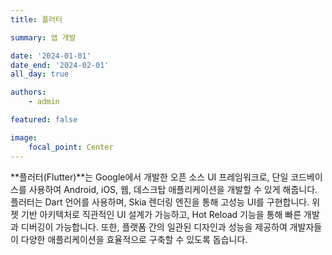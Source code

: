```yaml
---
title: 플러터

summary: 앱 개발

date: '2024-01-01'
date_end: '2024-02-01'
all_day: true

authors:
    - admin

featured: false

image:
    focal_point: Center
---
```

**플러터(Flutter)**는 Google에서 개발한 오픈 소스 UI 프레임워크로, 단일 코드베이스를 사용하여 Android, iOS, 웹, 데스크탑 애플리케이션을 개발할 수 있게 해줍니다. 플러터는 Dart 언어를 사용하며, Skia 렌더링 엔진을 통해 고성능 UI를 구현합니다. 위젯 기반 아키텍처로 직관적인 UI 설계가 가능하고, Hot Reload 기능을 통해 빠른 개발과 디버깅이 가능합니다. 또한, 플랫폼 간의 일관된 디자인과 성능을 제공하여 개발자들이 다양한 애플리케이션을 효율적으로 구축할 수 있도록 돕습니다.